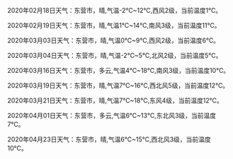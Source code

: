 2020年02月18日天气：东营市，晴,气温-2℃~12℃,西风2级，当前温度1℃。

2020年02月19日天气：东营市，晴,气温1℃~14℃,南风3级，当前温度11℃。

2020年03月03日天气：东营市，晴,气温0℃~9℃,西风2级，当前温度6℃。

2020年03月04日天气：东营市，晴,气温-2℃~5℃,北风2级，当前温度5℃。

2020年03月16日天气：东营市，多云,气温4℃~18℃,南风3级，当前温度10℃。

2020年03月19日天气：东营市，晴,气温7℃~16℃,西北风5级，当前温度12℃。

2020年03月21日天气：东营市，晴,气温7℃~18℃,东风4级，当前温度12℃。

2020年04月01日天气：东营市，多云,气温6℃~13℃,东北风3级，当前温度7℃。

2020年04月23日天气：东营市，晴,气温6℃~15℃,西北风3级，当前温度10℃。

